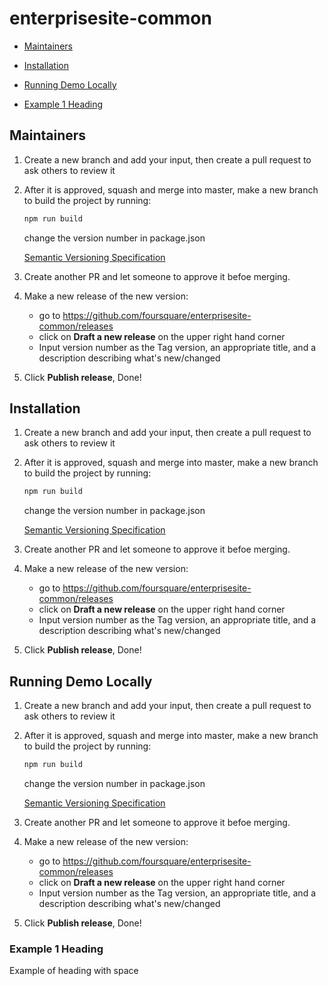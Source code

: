 # enterprisesite-common

- [Maintainers](#maintainers)
- [Installation](#installation)
- [Running Demo Locally](#Running-Demo-Locally)


- [Example 1 Heading](###Example%201%20Heading)




## Maintainers

1.  Create a new branch and add your input, then create a pull request to ask others to review it
2.  After it is approved, squash and merge into master, make a new branch to build the project by running:
    ```jsx
    npm run build
    ```
    change the version number in package.json
    
    [Semantic Versioning Specification](https://semver.org/)
3.  Create another PR and let someone to approve it befoe merging.
4.  Make a new release of the new version: 
    - go to https://github.com/foursquare/enterprisesite-common/releases
    - click on **Draft a new release** on the upper right hand corner
    - Input version number as the Tag version, an appropriate title, and a description describing what's new/changed

5. Click **Publish release**, Done!

## Installation

1.  Create a new branch and add your input, then create a pull request to ask others to review it
2.  After it is approved, squash and merge into master, make a new branch to build the project by running:
    ```jsx
    npm run build
    ```
    change the version number in package.json
    
    [Semantic Versioning Specification](https://semver.org/)
3.  Create another PR and let someone to approve it befoe merging.
4.  Make a new release of the new version: 
    - go to https://github.com/foursquare/enterprisesite-common/releases
    - click on **Draft a new release** on the upper right hand corner
    - Input version number as the Tag version, an appropriate title, and a description describing what's new/changed

5. Click **Publish release**, Done!

## Running Demo Locally

1.  Create a new branch and add your input, then create a pull request to ask others to review it
2.  After it is approved, squash and merge into master, make a new branch to build the project by running:
    ```jsx
    npm run build
    ```
    change the version number in package.json
    
    [Semantic Versioning Specification](https://semver.org/)
3.  Create another PR and let someone to approve it befoe merging.
4.  Make a new release of the new version: 
    - go to https://github.com/foursquare/enterprisesite-common/releases
    - click on **Draft a new release** on the upper right hand corner
    - Input version number as the Tag version, an appropriate title, and a description describing what's new/changed

5. Click **Publish release**, Done!


### Example 1 Heading

Example of heading with space
